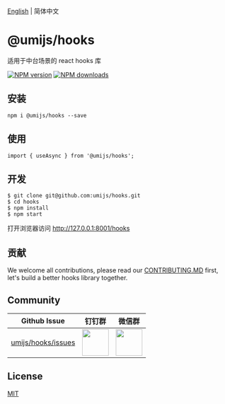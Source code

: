 [English](./README.md) | 简体中文

# @umijs/hooks

适用于中台场景的 react hooks 库

[![NPM version][image-1]][1] [![NPM downloads][image-2]][2]


## 安装

```
npm i @umijs/hooks --save
```

## 使用

```
import { useAsync } from '@umijs/hooks';
```

## 开发

```
$ git clone git@github.com:umijs/hooks.git
$ cd hooks
$ npm install
$ npm start
```
打开浏览器访问 http://127.0.0.1:8001/hooks

## 贡献

We welcome all contributions, please read our [CONTRIBUTING.MD](https://github.com/umijs/hooks/blob/master/CONTRIBUTING.MD) first, let's build a better hooks library together.


## Community

| Github Issue                                            | 钉钉群                                                                                                                         | 微信群                                                                                      |
| ------------------------------------------------------- | ------------------------------------------------------------------------------------------------------------------------------ | ------------------------------------------------------------------------------------------- |
| [umijs/hooks/issues](https://github.com/umijs/hooks/issues) | <img src="https://img.alicdn.com/tfs/TB1KxCae9f2gK0jSZFPXXXsopXa-1125-1485.jpg" width="60" /> | <img src="https://img.alicdn.com/tfs/TB1pd1ce8r0gK0jSZFnXXbRRXXa-430-430.jpg" width="60" /> |

## License

[MIT](https://github.com/umijs/umi/blob/master/LICENSE)



[1]:	https://www.npmjs.com/package/@umijs/hooks
[2]:	https://npmjs.org/package/@umijs/hooks

[image-1]:	https://img.shields.io/npm/v/@umijs/hooks.svg?style=flat
[image-2]:	https://img.shields.io/npm/dm/@umijs/hooks.svg?style=flat
